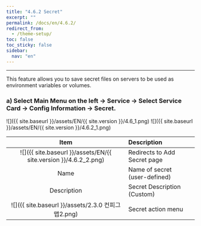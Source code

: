 ```yaml
---
title: "4.6.2 Secret"
excerpt: ""
permalink: /docs/en/4.6.2/
redirect_from:
  - /theme-setup/
toc: false
toc_sticky: false
sidebar:
  nav: "en"
---
```



---

This feature allows you to save secret files on servers to be used as environment variables or volumes.

### a\) Select Main Menu on the left → Service → Select Service Card → Config Information → Secret.
![]({{ site.baseurl }}/assets/EN/{{ site.version }}/4.6_1.png)
![]({{ site.baseurl }}/assets/EN/{{ site.version }}/4.6.2_1.png)

|                              **Item**                              | **Description**                 |
| :----------------------------------------------------------------: | :------------------------------ |
| ![]({{ site.baseurl }}/assets/EN/{{ site.version }}/4.6.2_2.png) | Redirects to Add Secret page    |
|                                Name                                | Name of secret \(user-defined\) |
|                            Description                             | Secret Description (Custom)     |
| ![]({{ site.baseurl }}/assets/2.3.0 컨피그맵2.png) | Secret action menu              |
